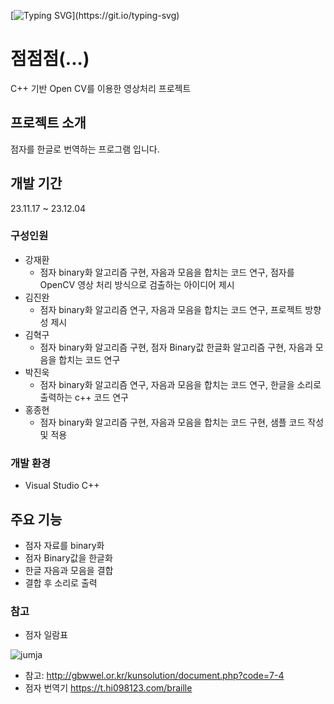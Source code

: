 [![Typing SVG](https://readme-typing-svg.demolab.com?font=Fira+Code&pause=1000&color=0B7627&background=FFFFFF00&center=true&vCenter=true&random=false&width=800&lines=%EC%A0%90.+%EC%A0%90.+%EC%A0%90.)](https://git.io/typing-svg)

# 점점점(...)
C++ 기반 Open CV를 이용한 영상처리 프로젝트 

## 프로젝트 소개
점자를 한글로 번역하는 프로그램 입니다.

## 개발 기간 
23.11.17 ~ 23.12.04


### 구성인원
- 강재환
  - 점자 binary화 알고리즘 구현, 자음과 모음을 합치는 코드 연구, 점자를 OpenCV 영상 처리 방식으로 검출하는 아이디어 제시
- 김진완
  - 점자 binary화 알고리즘 연구, 자음과 모음을 합치는 코드 연구, 프로젝트 방향성 제시
- 김혁구
  - 점자 binary화 알고리즘 구현, 점자 Binary값 한글화 알고리즘 구현, 자음과 모음을 합치는 코드 연구
- 박진욱
  - 점자 binary화 알고리즘 연구, 자음과 모음을 합치는 코드 연구, 한글을 소리로 출력하는 c++ 코드 연구
- 홍종현
  - 점자 binary화 알고리즘 구현, 자음과 모음을 합치는 코드 구현, 샘플 코드 작성 및 적용 

### 개발 환경
- Visual Studio C++

## 주요 기능
- 점자 자료를 binary화
- 점자 Binary값을 한글화
- 한글 자음과 모음을 결합
- 결합 후 소리로 출력

### 참고
- 점자 일람표
  
![jumja](https://github.com/myreporthjh/braille_pjt/assets/24414939/f91a5bbf-fafd-436c-9e0b-59ea4691bf8c)

  - 참고: http://gbwwel.or.kr/kunsolution/document.php?code=7-4
- 점자 번역기
https://t.hi098123.com/braille
